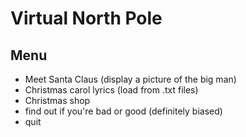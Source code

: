 # Virtual North Pole

## Menu

* Meet Santa Claus (display a picture of the big man)
* Christmas carol lyrics (load from .txt files)
* Christmas shop 
* find out if you're bad or good (definitely biased)
* quit 